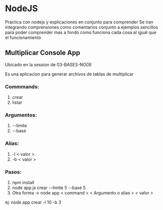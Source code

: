 # NodeJS
Practica con nodejs y explicaciones en conjunto para comprender
Se iran integrando comprensiones como comentarios conjunto a ejemplos sencillos para poder comprender mas a fondo como funciona cada cosa al igual que el funcionamiento


## Multiplicar Console App

Ubicado en la session de 03-BASES-NODE

Es una aplicacion para generar archivos de tablas de multiplicar

### Commmands:

1. crear
2. listar

### Argumentos:

1. --limite
2. --base

### Alias:

1. -l < valor >
2. -b < valor >

### Pasos:

1. npm install
2. node app.js crear --limite 5 --base 5
2. Otra forma -> node app < command > < Argumento o alias > < valor >

ej: node app crear -l 10 -b 3